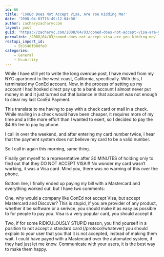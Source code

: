 ```yaml
---
id: 66
title: 'ConEd Does Not Accept Visa, Are You Kidding Me?'
date: '2008-04-03T16:49:12-04:00'
author: zacharyzacharyccom
layout: post
guid: 'https://zacharyc.com/2008/04/03/coned-does-not-accept-visa-are-you-kidding-me/'
permalink: /2008/04/03/coned-does-not-accept-visa-are-you-kidding-me/
restapi_import_id:
    - 5b3546f08dfe0
categories:
    - General
    - Usability
---
```


While I have still yet to write the long overdue post, I have moved from my NYC apartment to the west coast, California, specifically. With this, I terminated my ConEd account. Now, in the process of setting up my account I had hooked direct pay up to a bank account I almost never put money in and it just turned out that balance in that account was not enough to clear my last ConEd Payment.

This translate to me having to pay with a check card or mail in a check. While mailing in a check would have been cheaper, it requires more of my time and a little more effort than I wanted to exert, so I decided to pay the $4.95 fee to pay by phone.

I call in over the weekend, and after entering my card number twice, I hear that the payment system does not believe my card to be a valid number.

So I call in again this morning, same thing.

Finally get myself to a representative after 30 MINUTES of holding only to find out that they DO NOT ACCEPT VISA!!! No wonder my card wasn’t working, it was a Visa card. Mind you, there was no warning of this over the phone.

Bottom line, I finally ended up paying my bill with a Mastercard and everything worked out, but I have two comments:

One, why would a company like ConEd not accept Visa, but accept Mastercard and Discover? This is stupid, if you are provider of any product, whether it be software or a serivce, you should make it as easy as possible to for people to pay you. Visa is a very popular card, you should accept it.

Two, if for some RIDICULOUSLY STUPID reason, you find yourself in a position to not accept a standard card (/protocol/whatever) you should explain to your user that you that it is not accepted, instead of making them wait. I could have payed with a Mastercard over the automated system, if they had just let me know. Communicate with your users, it is the best way to make them happy.